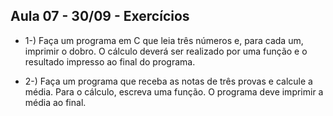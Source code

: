 ## Aula 07 - 30/09 - Exercícios

- 1-) Faça um programa em C que leia três números e, para cada um, imprimir o dobro.
O cálculo deverá ser realizado por uma função e o resultado impresso ao final do
programa.

- 2-) Faça um programa que receba as notas de três provas e calcule a média. Para o
cálculo, escreva uma função. O programa deve imprimir a média ao final.

